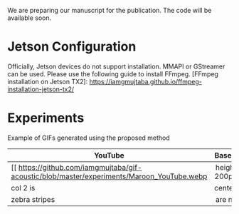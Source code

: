 We are preparing our manuscript for the publication. The code will be available soon.

# Jetson Configuration
Officially, Jetson devices do not support installation. MMAPI or GStreamer can be used. Please use the following guide to install FFmpeg.
[FFmpeg installation on Jetson TX2]: https://iamgmujtaba.github.io/ffmpeg-installation-jetson-tx2/

# Experiments
Example of GIFs generated using the proposed method

| YouTube       | Baseline      | Proposed |
| ------------- |:-------------:| --------:|
| [[ https://github.com/iamgmujtaba/gif-acoustic/blob/master/experiments/Maroon_YouTube.webp | height = 200px ]]   | xxx | xxx    |
| col 2 is      | centered      |   $12    |
| zebra stripes | are neat      |    $1    |
